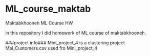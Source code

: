 # ML_course_maktab
Maktabkhooneh ML Course HW 

in this repository I did homework of ML course of maktabkhooneh.

###project info###
Mini_project_4 is a clustering project
Mal_Customers.csv used fro Mini_project_4
